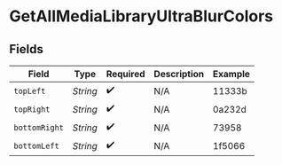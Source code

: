 # GetAllMediaLibraryUltraBlurColors


## Fields

| Field              | Type               | Required           | Description        | Example            |
| ------------------ | ------------------ | ------------------ | ------------------ | ------------------ |
| `topLeft`          | *String*           | :heavy_check_mark: | N/A                | 11333b             |
| `topRight`         | *String*           | :heavy_check_mark: | N/A                | 0a232d             |
| `bottomRight`      | *String*           | :heavy_check_mark: | N/A                | 73958              |
| `bottomLeft`       | *String*           | :heavy_check_mark: | N/A                | 1f5066             |